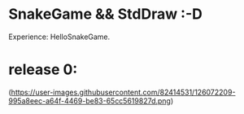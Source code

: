 # SnakeGame && StdDraw :-D
Experience: HelloSnakeGame.

# release 0: 
(https://user-images.githubusercontent.com/82414531/126072209-995a8eec-a64f-4469-be83-65cc5619827d.png)


